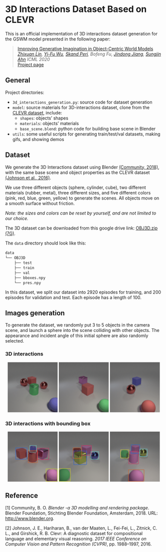 # 3D Interactions Dataset Based on CLEVR

This is an official implementation of 3D interactions dataset generation for the GSWM model presented in the following paper:

> [Improving Generative Imagination in Object-Centric World Models](https://proceedings.icml.cc/static/paper_files/icml/2020/4995-Paper.pdf)  
> *[Zhixuan Lin](www.zhixuanlin.com), [Yi-Fu Wu](www.yifuwu.com), [Skand Peri](pvskand.github.io), Bofeng Fu, [Jindong Jiang](www.jindongjiang.me), [Sungjin Ahn](www.sungjinahn.com)*
> *ICML 2020*  
> [Project page](https://sites.google.com/view/gswm)

## General

Project directories:

- `3d_interactions_generation.py`: source code for dataset generation
- `model`: source materials for 3D-interactions dataset, clone from the [CLEVR dataset](http://cs.stanford.edu/people/jcjohns/clevr/), include:
  - `shapes`: objects’ shapes
  - `materials`: objects’ materials
  - `base_scene.blend`: python code for building base scene in Blender
- `utils`: some useful scripts for generating train/test/val datasets, making gifs, and showing demos

## Dataset

We generate the 3D Interactions dataset using Blender [(Community, 2018)](http://www.blender.org.), with the same base scene and object properties as the CLEVR dataset [(Johnson et al., 2016)](https://openaccess.thecvf.com/content_cvpr_2017/papers/Johnson_CLEVR_A_Diagnostic_CVPR_2017_paper.pdf).

We use three different objects (sphere, cylinder, cube), two different materials (rubber, metal), three different sizes, and five different colors (pink, red, blue, green, yellow) to generate the scenes. All objects move on a smooth surface without friction. 

*Note: the sizes and colors can be reset by yourself, and are not limited to our choice.*

The 3D dataset can be downloaded from this google drive link: [OBJ3D.zip (7G)](https://drive.google.com/file/d/1XSLW3qBtcxxvV-5oiRruVTlDlQ_Yatzm/view?usp=sharing).

The `data` directory should look like this:

```
data
└── OBJ3D
    ├── test
    ├── train
    ├── val
    ├── bboxes.npy
    └── pres.npy
```

In this dataset, we split our dataset into 2920 episodes for training, and 200 episodes for validation and test. Each episode has a length of 100. 

## Images generation

To generate the dataset, we randomly put 3 to 5 objects in the camera scene, and launch a sphere into the scene colliding with other objects. The appearance and incident angle of this initial sphere are also randomly selected. 

### 3D interactions

<div align="center">
  <img src="images/seq_1.gif" width="160px">
  <img src="images/seq_2.gif" width="160px">
  <img src="images/seq_3.gif" width="160px">
</div>

### 3D interactions with bounding box

<div align="center">
  <img src="images/bbox_0.gif" width="160px">
  <img src="images/bbox_1.gif" width="160px">
  <img src="images/bbox_2.gif" width="160px">
</div>

## Reference

[1] Community, B. O. *Blender -a 3D modelling and rendering package*. Blender Foundation, Stichting Blender Foundation, Amsterdam, 2018. URL: http://www.blender.org. 

[2] Johnson, J. E., Hariharan, B., van der Maaten, L., Fei-Fei, L., Zitnick, C. L., and Girshick, R. B. Clevr: A diagnostic dataset for compositional language and elementary visual reasoning. *2017 IEEE Conference on Computer Vision and Pattern Recognition (CVPR)*, pp. 1988–1997, 2016. 

